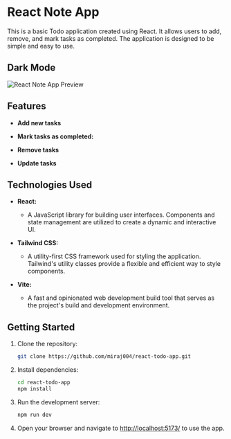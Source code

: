 # React Note App

This is a basic Todo application created using React. It allows users to add, remove, and mark tasks as completed. The application is designed to be simple and easy to use.

## Dark Mode
![React Note App Preview](./src/assets/todo_screenshot.png)


## Features

- **Add new tasks**

- **Mark tasks as completed:**

- **Remove tasks**

- **Update tasks**


## Technologies Used

- **React:**
    - A JavaScript library for building user interfaces. Components and state management are utilized to create a dynamic and interactive UI.

- **Tailwind CSS:**
    - A utility-first CSS framework used for styling the application. Tailwind's utility classes provide a flexible and efficient way to style components.

- **Vite:**
    - A fast and opinionated web development build tool that serves as the project's build and development environment.

## Getting Started

1. Clone the repository:
   ```bash
   git clone https://github.com/miraj004/react-todo-app.git
   ```

2. Install dependencies:
   ```bash
   cd react-todo-app
   npm install
   ```

3. Run the development server:
   ```bash
   npm run dev
   ```

4. Open your browser and navigate to [http://localhost:5173/](http://localhost:5173) to use the app.
